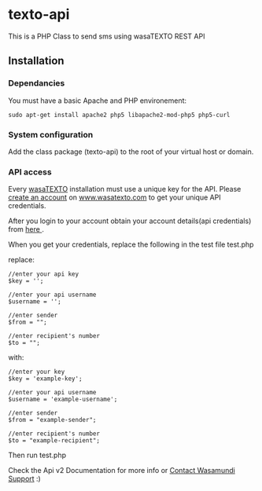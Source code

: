 texto-api
========

This is a PHP Class to send sms using wasaTEXTO REST API

## Installation

### Dependancies
You must have a basic Apache and PHP environement:

	sudo apt-get install apache2 php5 libapache2-mod-php5 php5-curl

### System configuration
Add the class package (texto-api) to the root of your virtual host or domain</b>.

### API access
Every <a href="http://www.wasamundi.com/texto">wasaTEXTO</a> installation must use a unique key for the API. Please <a href="http://www.wasamundi.com/accounts?app=texto&redirect=http://www.wasamundi.com/texto/login">create an account</a> on www.wasatexto.com to get your unique API credentials.

After you login to your account obtain your account details(api credentials) from <a href="http://www.wasamundi.com/texto/api/usage">here </a></b>.

When you get your credentials, replace the following in the test file test.php

replace:

	//enter your api key
	$key = ''; 
	
	//enter your api username
	$username = '';

	//enter sender
	$from = "";
	
	//enter recipient's number
	$to = "";
	
with: 

	//enter your key
	$key = 'example-key'; 
	
	//enter your api username
	$username = 'example-username';

	//enter sender
	$from = "example-sender";
	
	//enter recipient's number
	$to = "example-recipient";

Then run test.php

Check the Api v2 Documentation for more info or [Contact Wasamundi Support](mailto:support@wasamundi.com) :)


